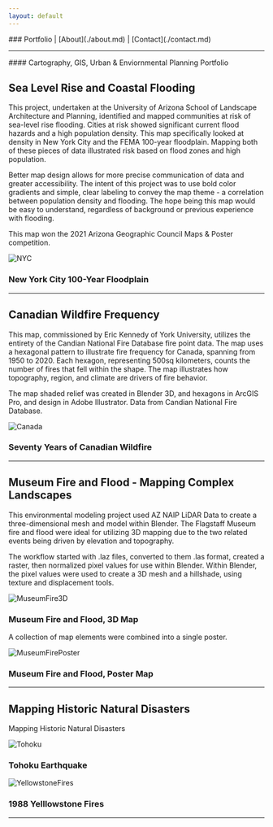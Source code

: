 ```yaml
---
layout: default
---
```

<title>Glenn Ingram Cartography</title>
### Portfolio | [About](./about.md) | [Contact](./contact.md)
<hr> 
#### Cartography, GIS, Urban & Enviornmental Planning Portfolio

## Sea Level Rise and Coastal Flooding

This project, undertaken at the University of Arizona School of Landscape Architecture and Planning, identified and mapped communities at risk of sea-level rise flooding. Cities at risk showed significant current flood hazards and a high population density. This map specifically looked at density in New York City and the FEMA 100-year floodplain. Mapping both of these pieces of data illustrated risk based on flood zones and high population. 

Better map design allows for more precise communication of data and greater accessibility. The intent of this project was to use bold color gradients and simple, clear labeling to convey the map theme - a correlation between population density and flooding. The hope being this map would be easy to understand, regardless of background or previous experience with flooding.

This map won the 2021 Arizona Geographic Council Maps & Poster competition.

![NYC](https://glenningram.github.io/assets/img/Ingram_NYCFloodMap.jpg)
### New York City 100-Year Floodplain

 <hr> 


## Canadian Wildfire Frequency

This map, commissioned by Eric Kennedy of York University, utilizes the entirety of the Candian National Fire Database fire point data. The map uses a hexagonal pattern to illustrate fire frequency for Canada, spanning from 1950 to 2020. Each hexagon, representing 500sq kilometers, counts the number of fires that fell within the shape. The map illustrates how topography, region, and climate are drivers of fire behavior.

The map shaded relief was created in Blender 3D, and hexagons in ArcGIS Pro, and design in Adobe Illustrator. Data from Candian National Fire Database.

![Canada](https://glenningram.github.io/assets/img/Ingram_CanadaWildfire.jpg)
### Seventy Years of Canadian Wildfire

 <hr> 
 
 
## Museum Fire and Flood - Mapping Complex Landscapes

This environmental modeling project used AZ NAIP LiDAR Data to create a three-dimensional mesh and model within Blender. The Flagstaff Museum fire and flood were ideal for utilizing 3D mapping due to the two related events being driven by elevation and topography. 

The workflow started with .laz files,  converted to them .las format, created a raster, then normalized pixel values for use within Blender. Within Blender, the pixel values were used to create a 3D mesh and a hillshade, using texture and displacement tools. 

![MuseumFire3D](https://glenningram.github.io/assets/img/3DFlagstaffMap.jpg)
### Museum Fire and Flood, 3D Map

A collection of map elements were combined into a single poster.

![MuseumFirePoster](https://glenningram.github.io/assets/img/MuseumFloodAndFire.jpg)
### Museum Fire and Flood, Poster Map
 <hr> 

## Mapping Historic Natural Disasters

Mapping Historic Natural Disasters

![Tohoku](https://glenningram.github.io/assets/img/TohokuEarthquake.jpg)
### Tohoku Earthquake

![YellowstoneFires](https://glenningram.github.io/assets/img/1988YellowstoneFires.jpg)
### 1988 Yelllowstone Fires

 <hr> 
